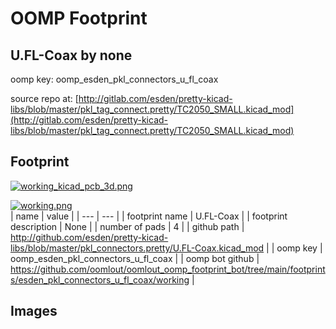 # OOMP Footprint  
## U.FL-Coax  by none  
  
oomp key: oomp_esden_pkl_connectors_u_fl_coax  
  
source repo at: [http://gitlab.com/esden/pretty-kicad-libs/blob/master/pkl_tag_connect.pretty/TC2050_SMALL.kicad_mod](http://gitlab.com/esden/pretty-kicad-libs/blob/master/pkl_tag_connect.pretty/TC2050_SMALL.kicad_mod)  
## Footprint  
  
[![working_kicad_pcb_3d.png](working_kicad_pcb_3d_600.png)](working_kicad_pcb_3d.png)  
  
[![working.png](working_600.png)](working.png)  
| name | value | 
| --- | --- | 
| footprint name | U.FL-Coax | 
| footprint description | None | 
| number of pads | 4 | 
| github path | http://github.com/esden/pretty-kicad-libs/blob/master/pkl_connectors.pretty/U.FL-Coax.kicad_mod | 
| oomp key | oomp_esden_pkl_connectors_u_fl_coax | 
| oomp bot github | https://github.com/oomlout/oomlout_oomp_footprint_bot/tree/main/footprints/esden_pkl_connectors_u_fl_coax/working | 
## Images  
